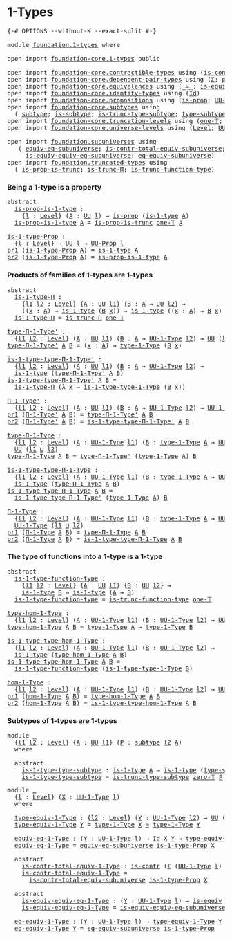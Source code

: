 # 1-Types

<pre class="Agda"><a id="20" class="Symbol">{-#</a> <a id="24" class="Keyword">OPTIONS</a> <a id="32" class="Pragma">--without-K</a> <a id="44" class="Pragma">--exact-split</a> <a id="58" class="Symbol">#-}</a>

<a id="63" class="Keyword">module</a> <a id="70" href="foundation.1-types.html" class="Module">foundation.1-types</a> <a id="89" class="Keyword">where</a>

<a id="96" class="Keyword">open</a> <a id="101" class="Keyword">import</a> <a id="108" href="foundation-core.1-types.html" class="Module">foundation-core.1-types</a> <a id="132" class="Keyword">public</a>

<a id="140" class="Keyword">open</a> <a id="145" class="Keyword">import</a> <a id="152" href="foundation-core.contractible-types.html" class="Module">foundation-core.contractible-types</a> <a id="187" class="Keyword">using</a> <a id="193" class="Symbol">(</a><a id="194" href="foundation-core.contractible-types.html#1006" class="Function">is-contr</a><a id="202" class="Symbol">)</a>
<a id="204" class="Keyword">open</a> <a id="209" class="Keyword">import</a> <a id="216" href="foundation-core.dependent-pair-types.html" class="Module">foundation-core.dependent-pair-types</a> <a id="253" class="Keyword">using</a> <a id="259" class="Symbol">(</a><a id="260" href="foundation-core.dependent-pair-types.html#515" class="Record">Σ</a><a id="261" class="Symbol">;</a> <a id="263" href="foundation-core.dependent-pair-types.html#588" class="InductiveConstructor">pair</a><a id="267" class="Symbol">;</a> <a id="269" href="foundation-core.dependent-pair-types.html#605" class="Field">pr1</a><a id="272" class="Symbol">;</a> <a id="274" href="foundation-core.dependent-pair-types.html#617" class="Field">pr2</a><a id="277" class="Symbol">)</a>
<a id="279" class="Keyword">open</a> <a id="284" class="Keyword">import</a> <a id="291" href="foundation-core.equivalences.html" class="Module">foundation-core.equivalences</a> <a id="320" class="Keyword">using</a> <a id="326" class="Symbol">(</a><a id="327" href="foundation-core.equivalences.html#1621" class="Function Operator">_≃_</a><a id="330" class="Symbol">;</a> <a id="332" href="foundation-core.equivalences.html#1556" class="Function">is-equiv</a><a id="340" class="Symbol">)</a>
<a id="342" class="Keyword">open</a> <a id="347" class="Keyword">import</a> <a id="354" href="foundation-core.identity-types.html" class="Module">foundation-core.identity-types</a> <a id="385" class="Keyword">using</a> <a id="391" class="Symbol">(</a><a id="392" href="foundation-core.identity-types.html#1767" class="Datatype">Id</a><a id="394" class="Symbol">)</a>
<a id="396" class="Keyword">open</a> <a id="401" class="Keyword">import</a> <a id="408" href="foundation-core.propositions.html" class="Module">foundation-core.propositions</a> <a id="437" class="Keyword">using</a> <a id="443" class="Symbol">(</a><a id="444" href="foundation-core.propositions.html#1309" class="Function">is-prop</a><a id="451" class="Symbol">;</a> <a id="453" href="foundation-core.propositions.html#1393" class="Function">UU-Prop</a><a id="460" class="Symbol">)</a>
<a id="462" class="Keyword">open</a> <a id="467" class="Keyword">import</a> <a id="474" href="foundation-core.subtypes.html" class="Module">foundation-core.subtypes</a> <a id="499" class="Keyword">using</a>
  <a id="507" class="Symbol">(</a> <a id="509" href="foundation-core.subtypes.html#2211" class="Function">subtype</a><a id="516" class="Symbol">;</a> <a id="518" href="foundation-core.subtypes.html#2088" class="Function">is-subtype</a><a id="528" class="Symbol">;</a> <a id="530" href="foundation-core.subtypes.html#4847" class="Function">is-trunc-type-subtype</a><a id="551" class="Symbol">;</a> <a id="553" href="foundation-core.subtypes.html#2555" class="Function">type-subtype</a><a id="565" class="Symbol">)</a>
<a id="567" class="Keyword">open</a> <a id="572" class="Keyword">import</a> <a id="579" href="foundation-core.truncation-levels.html" class="Module">foundation-core.truncation-levels</a> <a id="613" class="Keyword">using</a> <a id="619" class="Symbol">(</a><a id="620" href="foundation-core.truncation-levels.html#530" class="Function">one-𝕋</a><a id="625" class="Symbol">;</a> <a id="627" href="foundation-core.truncation-levels.html#492" class="Function">zero-𝕋</a><a id="633" class="Symbol">)</a>
<a id="635" class="Keyword">open</a> <a id="640" class="Keyword">import</a> <a id="647" href="foundation-core.universe-levels.html" class="Module">foundation-core.universe-levels</a> <a id="679" class="Keyword">using</a> <a id="685" class="Symbol">(</a><a id="686" href="Agda.Primitive.html#597" class="Postulate">Level</a><a id="691" class="Symbol">;</a> <a id="693" href="foundation-core.universe-levels.html#235" class="Primitive">UU</a><a id="695" class="Symbol">;</a> <a id="697" href="Agda.Primitive.html#810" class="Primitive Operator">_⊔_</a><a id="700" class="Symbol">)</a>

<a id="703" class="Keyword">open</a> <a id="708" class="Keyword">import</a> <a id="715" href="foundation.subuniverses.html" class="Module">foundation.subuniverses</a> <a id="739" class="Keyword">using</a>
   <a id="748" class="Symbol">(</a> <a id="750" href="foundation.subuniverses.html#2986" class="Function">equiv-eq-subuniverse</a><a id="770" class="Symbol">;</a> <a id="772" href="foundation.subuniverses.html#3192" class="Function">is-contr-total-equiv-subuniverse</a><a id="804" class="Symbol">;</a>
     <a id="811" href="foundation.subuniverses.html#3572" class="Function">is-equiv-equiv-eq-subuniverse</a><a id="840" class="Symbol">;</a> <a id="842" href="foundation.subuniverses.html#4211" class="Function">eq-equiv-subuniverse</a><a id="862" class="Symbol">)</a>
<a id="864" class="Keyword">open</a> <a id="869" class="Keyword">import</a> <a id="876" href="foundation.truncated-types.html" class="Module">foundation.truncated-types</a> <a id="903" class="Keyword">using</a>
  <a id="911" class="Symbol">(</a> <a id="913" href="foundation-core.truncated-types.html#11467" class="Function">is-prop-is-trunc</a><a id="929" class="Symbol">;</a> <a id="931" href="foundation-core.truncated-types.html#8605" class="Function">is-trunc-Π</a><a id="941" class="Symbol">;</a> <a id="943" href="foundation-core.truncated-types.html#10455" class="Function">is-trunc-function-type</a><a id="965" class="Symbol">)</a>
</pre>
### Being a 1-type is a property

<pre class="Agda"><a id="1014" class="Keyword">abstract</a>
  <a id="is-prop-is-1-type"></a><a id="1025" href="foundation.1-types.html#1025" class="Function">is-prop-is-1-type</a> <a id="1043" class="Symbol">:</a>
    <a id="1049" class="Symbol">{</a><a id="1050" href="foundation.1-types.html#1050" class="Bound">l</a> <a id="1052" class="Symbol">:</a> <a id="1054" href="Agda.Primitive.html#597" class="Postulate">Level</a><a id="1059" class="Symbol">}</a> <a id="1061" class="Symbol">(</a><a id="1062" href="foundation.1-types.html#1062" class="Bound">A</a> <a id="1064" class="Symbol">:</a> <a id="1066" href="foundation-core.universe-levels.html#235" class="Primitive">UU</a> <a id="1069" href="foundation.1-types.html#1050" class="Bound">l</a><a id="1070" class="Symbol">)</a> <a id="1072" class="Symbol">→</a> <a id="1074" href="foundation-core.propositions.html#1309" class="Function">is-prop</a> <a id="1082" class="Symbol">(</a><a id="1083" href="foundation-core.1-types.html#668" class="Function">is-1-type</a> <a id="1093" href="foundation.1-types.html#1062" class="Bound">A</a><a id="1094" class="Symbol">)</a>
  <a id="1098" href="foundation.1-types.html#1025" class="Function">is-prop-is-1-type</a> <a id="1116" href="foundation.1-types.html#1116" class="Bound">A</a> <a id="1118" class="Symbol">=</a> <a id="1120" href="foundation-core.truncated-types.html#11467" class="Function">is-prop-is-trunc</a> <a id="1137" href="foundation-core.truncation-levels.html#530" class="Function">one-𝕋</a> <a id="1143" href="foundation.1-types.html#1116" class="Bound">A</a>

<a id="is-1-type-Prop"></a><a id="1146" href="foundation.1-types.html#1146" class="Function">is-1-type-Prop</a> <a id="1161" class="Symbol">:</a>
  <a id="1165" class="Symbol">{</a><a id="1166" href="foundation.1-types.html#1166" class="Bound">l</a> <a id="1168" class="Symbol">:</a> <a id="1170" href="Agda.Primitive.html#597" class="Postulate">Level</a><a id="1175" class="Symbol">}</a> <a id="1177" class="Symbol">→</a> <a id="1179" href="foundation-core.universe-levels.html#235" class="Primitive">UU</a> <a id="1182" href="foundation.1-types.html#1166" class="Bound">l</a> <a id="1184" class="Symbol">→</a> <a id="1186" href="foundation-core.propositions.html#1393" class="Function">UU-Prop</a> <a id="1194" href="foundation.1-types.html#1166" class="Bound">l</a>
<a id="1196" href="foundation-core.dependent-pair-types.html#605" class="Field">pr1</a> <a id="1200" class="Symbol">(</a><a id="1201" href="foundation.1-types.html#1146" class="Function">is-1-type-Prop</a> <a id="1216" href="foundation.1-types.html#1216" class="Bound">A</a><a id="1217" class="Symbol">)</a> <a id="1219" class="Symbol">=</a> <a id="1221" href="foundation-core.1-types.html#668" class="Function">is-1-type</a> <a id="1231" href="foundation.1-types.html#1216" class="Bound">A</a>
<a id="1233" href="foundation-core.dependent-pair-types.html#617" class="Field">pr2</a> <a id="1237" class="Symbol">(</a><a id="1238" href="foundation.1-types.html#1146" class="Function">is-1-type-Prop</a> <a id="1253" href="foundation.1-types.html#1253" class="Bound">A</a><a id="1254" class="Symbol">)</a> <a id="1256" class="Symbol">=</a> <a id="1258" href="foundation.1-types.html#1025" class="Function">is-prop-is-1-type</a> <a id="1276" href="foundation.1-types.html#1253" class="Bound">A</a>
</pre>
### Products of families of 1-types are 1-types

<pre class="Agda"><a id="1340" class="Keyword">abstract</a>
  <a id="is-1-type-Π"></a><a id="1351" href="foundation.1-types.html#1351" class="Function">is-1-type-Π</a> <a id="1363" class="Symbol">:</a>
    <a id="1369" class="Symbol">{</a><a id="1370" href="foundation.1-types.html#1370" class="Bound">l1</a> <a id="1373" href="foundation.1-types.html#1373" class="Bound">l2</a> <a id="1376" class="Symbol">:</a> <a id="1378" href="Agda.Primitive.html#597" class="Postulate">Level</a><a id="1383" class="Symbol">}</a> <a id="1385" class="Symbol">{</a><a id="1386" href="foundation.1-types.html#1386" class="Bound">A</a> <a id="1388" class="Symbol">:</a> <a id="1390" href="foundation-core.universe-levels.html#235" class="Primitive">UU</a> <a id="1393" href="foundation.1-types.html#1370" class="Bound">l1</a><a id="1395" class="Symbol">}</a> <a id="1397" class="Symbol">{</a><a id="1398" href="foundation.1-types.html#1398" class="Bound">B</a> <a id="1400" class="Symbol">:</a> <a id="1402" href="foundation.1-types.html#1386" class="Bound">A</a> <a id="1404" class="Symbol">→</a> <a id="1406" href="foundation-core.universe-levels.html#235" class="Primitive">UU</a> <a id="1409" href="foundation.1-types.html#1373" class="Bound">l2</a><a id="1411" class="Symbol">}</a> <a id="1413" class="Symbol">→</a>
    <a id="1419" class="Symbol">((</a><a id="1421" href="foundation.1-types.html#1421" class="Bound">x</a> <a id="1423" class="Symbol">:</a> <a id="1425" href="foundation.1-types.html#1386" class="Bound">A</a><a id="1426" class="Symbol">)</a> <a id="1428" class="Symbol">→</a> <a id="1430" href="foundation-core.1-types.html#668" class="Function">is-1-type</a> <a id="1440" class="Symbol">(</a><a id="1441" href="foundation.1-types.html#1398" class="Bound">B</a> <a id="1443" href="foundation.1-types.html#1421" class="Bound">x</a><a id="1444" class="Symbol">))</a> <a id="1447" class="Symbol">→</a> <a id="1449" href="foundation-core.1-types.html#668" class="Function">is-1-type</a> <a id="1459" class="Symbol">((</a><a id="1461" href="foundation.1-types.html#1461" class="Bound">x</a> <a id="1463" class="Symbol">:</a> <a id="1465" href="foundation.1-types.html#1386" class="Bound">A</a><a id="1466" class="Symbol">)</a> <a id="1468" class="Symbol">→</a> <a id="1470" href="foundation.1-types.html#1398" class="Bound">B</a> <a id="1472" href="foundation.1-types.html#1461" class="Bound">x</a><a id="1473" class="Symbol">)</a>
  <a id="1477" href="foundation.1-types.html#1351" class="Function">is-1-type-Π</a> <a id="1489" class="Symbol">=</a> <a id="1491" href="foundation-core.truncated-types.html#8605" class="Function">is-trunc-Π</a> <a id="1502" href="foundation-core.truncation-levels.html#530" class="Function">one-𝕋</a>

<a id="type-Π-1-Type&#39;"></a><a id="1509" href="foundation.1-types.html#1509" class="Function">type-Π-1-Type&#39;</a> <a id="1524" class="Symbol">:</a>
  <a id="1528" class="Symbol">{</a><a id="1529" href="foundation.1-types.html#1529" class="Bound">l1</a> <a id="1532" href="foundation.1-types.html#1532" class="Bound">l2</a> <a id="1535" class="Symbol">:</a> <a id="1537" href="Agda.Primitive.html#597" class="Postulate">Level</a><a id="1542" class="Symbol">}</a> <a id="1544" class="Symbol">(</a><a id="1545" href="foundation.1-types.html#1545" class="Bound">A</a> <a id="1547" class="Symbol">:</a> <a id="1549" href="foundation-core.universe-levels.html#235" class="Primitive">UU</a> <a id="1552" href="foundation.1-types.html#1529" class="Bound">l1</a><a id="1554" class="Symbol">)</a> <a id="1556" class="Symbol">(</a><a id="1557" href="foundation.1-types.html#1557" class="Bound">B</a> <a id="1559" class="Symbol">:</a> <a id="1561" href="foundation.1-types.html#1545" class="Bound">A</a> <a id="1563" class="Symbol">→</a> <a id="1565" href="foundation-core.1-types.html#734" class="Function">UU-1-Type</a> <a id="1575" href="foundation.1-types.html#1532" class="Bound">l2</a><a id="1577" class="Symbol">)</a> <a id="1579" class="Symbol">→</a> <a id="1581" href="foundation-core.universe-levels.html#235" class="Primitive">UU</a> <a id="1584" class="Symbol">(</a><a id="1585" href="foundation.1-types.html#1529" class="Bound">l1</a> <a id="1588" href="Agda.Primitive.html#810" class="Primitive Operator">⊔</a> <a id="1590" href="foundation.1-types.html#1532" class="Bound">l2</a><a id="1592" class="Symbol">)</a>
<a id="1594" href="foundation.1-types.html#1509" class="Function">type-Π-1-Type&#39;</a> <a id="1609" href="foundation.1-types.html#1609" class="Bound">A</a> <a id="1611" href="foundation.1-types.html#1611" class="Bound">B</a> <a id="1613" class="Symbol">=</a> <a id="1615" class="Symbol">(</a><a id="1616" href="foundation.1-types.html#1616" class="Bound">x</a> <a id="1618" class="Symbol">:</a> <a id="1620" href="foundation.1-types.html#1609" class="Bound">A</a><a id="1621" class="Symbol">)</a> <a id="1623" class="Symbol">→</a> <a id="1625" href="foundation-core.1-types.html#806" class="Function">type-1-Type</a> <a id="1637" class="Symbol">(</a><a id="1638" href="foundation.1-types.html#1611" class="Bound">B</a> <a id="1640" href="foundation.1-types.html#1616" class="Bound">x</a><a id="1641" class="Symbol">)</a>

<a id="is-1-type-type-Π-1-Type&#39;"></a><a id="1644" href="foundation.1-types.html#1644" class="Function">is-1-type-type-Π-1-Type&#39;</a> <a id="1669" class="Symbol">:</a>
  <a id="1673" class="Symbol">{</a><a id="1674" href="foundation.1-types.html#1674" class="Bound">l1</a> <a id="1677" href="foundation.1-types.html#1677" class="Bound">l2</a> <a id="1680" class="Symbol">:</a> <a id="1682" href="Agda.Primitive.html#597" class="Postulate">Level</a><a id="1687" class="Symbol">}</a> <a id="1689" class="Symbol">(</a><a id="1690" href="foundation.1-types.html#1690" class="Bound">A</a> <a id="1692" class="Symbol">:</a> <a id="1694" href="foundation-core.universe-levels.html#235" class="Primitive">UU</a> <a id="1697" href="foundation.1-types.html#1674" class="Bound">l1</a><a id="1699" class="Symbol">)</a> <a id="1701" class="Symbol">(</a><a id="1702" href="foundation.1-types.html#1702" class="Bound">B</a> <a id="1704" class="Symbol">:</a> <a id="1706" href="foundation.1-types.html#1690" class="Bound">A</a> <a id="1708" class="Symbol">→</a> <a id="1710" href="foundation-core.1-types.html#734" class="Function">UU-1-Type</a> <a id="1720" href="foundation.1-types.html#1677" class="Bound">l2</a><a id="1722" class="Symbol">)</a> <a id="1724" class="Symbol">→</a>
  <a id="1728" href="foundation-core.1-types.html#668" class="Function">is-1-type</a> <a id="1738" class="Symbol">(</a><a id="1739" href="foundation.1-types.html#1509" class="Function">type-Π-1-Type&#39;</a> <a id="1754" href="foundation.1-types.html#1690" class="Bound">A</a> <a id="1756" href="foundation.1-types.html#1702" class="Bound">B</a><a id="1757" class="Symbol">)</a>
<a id="1759" href="foundation.1-types.html#1644" class="Function">is-1-type-type-Π-1-Type&#39;</a> <a id="1784" href="foundation.1-types.html#1784" class="Bound">A</a> <a id="1786" href="foundation.1-types.html#1786" class="Bound">B</a> <a id="1788" class="Symbol">=</a>
  <a id="1792" href="foundation.1-types.html#1351" class="Function">is-1-type-Π</a> <a id="1804" class="Symbol">(λ</a> <a id="1807" href="foundation.1-types.html#1807" class="Bound">x</a> <a id="1809" class="Symbol">→</a> <a id="1811" href="foundation-core.1-types.html#883" class="Function">is-1-type-type-1-Type</a> <a id="1833" class="Symbol">(</a><a id="1834" href="foundation.1-types.html#1786" class="Bound">B</a> <a id="1836" href="foundation.1-types.html#1807" class="Bound">x</a><a id="1837" class="Symbol">))</a>

<a id="Π-1-Type&#39;"></a><a id="1841" href="foundation.1-types.html#1841" class="Function">Π-1-Type&#39;</a> <a id="1851" class="Symbol">:</a>
  <a id="1855" class="Symbol">{</a><a id="1856" href="foundation.1-types.html#1856" class="Bound">l1</a> <a id="1859" href="foundation.1-types.html#1859" class="Bound">l2</a> <a id="1862" class="Symbol">:</a> <a id="1864" href="Agda.Primitive.html#597" class="Postulate">Level</a><a id="1869" class="Symbol">}</a> <a id="1871" class="Symbol">(</a><a id="1872" href="foundation.1-types.html#1872" class="Bound">A</a> <a id="1874" class="Symbol">:</a> <a id="1876" href="foundation-core.universe-levels.html#235" class="Primitive">UU</a> <a id="1879" href="foundation.1-types.html#1856" class="Bound">l1</a><a id="1881" class="Symbol">)</a> <a id="1883" class="Symbol">(</a><a id="1884" href="foundation.1-types.html#1884" class="Bound">B</a> <a id="1886" class="Symbol">:</a> <a id="1888" href="foundation.1-types.html#1872" class="Bound">A</a> <a id="1890" class="Symbol">→</a> <a id="1892" href="foundation-core.1-types.html#734" class="Function">UU-1-Type</a> <a id="1902" href="foundation.1-types.html#1859" class="Bound">l2</a><a id="1904" class="Symbol">)</a> <a id="1906" class="Symbol">→</a> <a id="1908" href="foundation-core.1-types.html#734" class="Function">UU-1-Type</a> <a id="1918" class="Symbol">(</a><a id="1919" href="foundation.1-types.html#1856" class="Bound">l1</a> <a id="1922" href="Agda.Primitive.html#810" class="Primitive Operator">⊔</a> <a id="1924" href="foundation.1-types.html#1859" class="Bound">l2</a><a id="1926" class="Symbol">)</a>
<a id="1928" href="foundation-core.dependent-pair-types.html#605" class="Field">pr1</a> <a id="1932" class="Symbol">(</a><a id="1933" href="foundation.1-types.html#1841" class="Function">Π-1-Type&#39;</a> <a id="1943" href="foundation.1-types.html#1943" class="Bound">A</a> <a id="1945" href="foundation.1-types.html#1945" class="Bound">B</a><a id="1946" class="Symbol">)</a> <a id="1948" class="Symbol">=</a> <a id="1950" href="foundation.1-types.html#1509" class="Function">type-Π-1-Type&#39;</a> <a id="1965" href="foundation.1-types.html#1943" class="Bound">A</a> <a id="1967" href="foundation.1-types.html#1945" class="Bound">B</a>
<a id="1969" href="foundation-core.dependent-pair-types.html#617" class="Field">pr2</a> <a id="1973" class="Symbol">(</a><a id="1974" href="foundation.1-types.html#1841" class="Function">Π-1-Type&#39;</a> <a id="1984" href="foundation.1-types.html#1984" class="Bound">A</a> <a id="1986" href="foundation.1-types.html#1986" class="Bound">B</a><a id="1987" class="Symbol">)</a> <a id="1989" class="Symbol">=</a> <a id="1991" href="foundation.1-types.html#1644" class="Function">is-1-type-type-Π-1-Type&#39;</a> <a id="2016" href="foundation.1-types.html#1984" class="Bound">A</a> <a id="2018" href="foundation.1-types.html#1986" class="Bound">B</a>

<a id="type-Π-1-Type"></a><a id="2021" href="foundation.1-types.html#2021" class="Function">type-Π-1-Type</a> <a id="2035" class="Symbol">:</a>
  <a id="2039" class="Symbol">{</a><a id="2040" href="foundation.1-types.html#2040" class="Bound">l1</a> <a id="2043" href="foundation.1-types.html#2043" class="Bound">l2</a> <a id="2046" class="Symbol">:</a> <a id="2048" href="Agda.Primitive.html#597" class="Postulate">Level</a><a id="2053" class="Symbol">}</a> <a id="2055" class="Symbol">(</a><a id="2056" href="foundation.1-types.html#2056" class="Bound">A</a> <a id="2058" class="Symbol">:</a> <a id="2060" href="foundation-core.1-types.html#734" class="Function">UU-1-Type</a> <a id="2070" href="foundation.1-types.html#2040" class="Bound">l1</a><a id="2072" class="Symbol">)</a> <a id="2074" class="Symbol">(</a><a id="2075" href="foundation.1-types.html#2075" class="Bound">B</a> <a id="2077" class="Symbol">:</a> <a id="2079" href="foundation-core.1-types.html#806" class="Function">type-1-Type</a> <a id="2091" href="foundation.1-types.html#2056" class="Bound">A</a> <a id="2093" class="Symbol">→</a> <a id="2095" href="foundation-core.1-types.html#734" class="Function">UU-1-Type</a> <a id="2105" href="foundation.1-types.html#2043" class="Bound">l2</a><a id="2107" class="Symbol">)</a> <a id="2109" class="Symbol">→</a>
  <a id="2113" href="foundation-core.universe-levels.html#235" class="Primitive">UU</a> <a id="2116" class="Symbol">(</a><a id="2117" href="foundation.1-types.html#2040" class="Bound">l1</a> <a id="2120" href="Agda.Primitive.html#810" class="Primitive Operator">⊔</a> <a id="2122" href="foundation.1-types.html#2043" class="Bound">l2</a><a id="2124" class="Symbol">)</a>
<a id="2126" href="foundation.1-types.html#2021" class="Function">type-Π-1-Type</a> <a id="2140" href="foundation.1-types.html#2140" class="Bound">A</a> <a id="2142" href="foundation.1-types.html#2142" class="Bound">B</a> <a id="2144" class="Symbol">=</a> <a id="2146" href="foundation.1-types.html#1509" class="Function">type-Π-1-Type&#39;</a> <a id="2161" class="Symbol">(</a><a id="2162" href="foundation-core.1-types.html#806" class="Function">type-1-Type</a> <a id="2174" href="foundation.1-types.html#2140" class="Bound">A</a><a id="2175" class="Symbol">)</a> <a id="2177" href="foundation.1-types.html#2142" class="Bound">B</a>

<a id="is-1-type-type-Π-1-Type"></a><a id="2180" href="foundation.1-types.html#2180" class="Function">is-1-type-type-Π-1-Type</a> <a id="2204" class="Symbol">:</a>
  <a id="2208" class="Symbol">{</a><a id="2209" href="foundation.1-types.html#2209" class="Bound">l1</a> <a id="2212" href="foundation.1-types.html#2212" class="Bound">l2</a> <a id="2215" class="Symbol">:</a> <a id="2217" href="Agda.Primitive.html#597" class="Postulate">Level</a><a id="2222" class="Symbol">}</a> <a id="2224" class="Symbol">(</a><a id="2225" href="foundation.1-types.html#2225" class="Bound">A</a> <a id="2227" class="Symbol">:</a> <a id="2229" href="foundation-core.1-types.html#734" class="Function">UU-1-Type</a> <a id="2239" href="foundation.1-types.html#2209" class="Bound">l1</a><a id="2241" class="Symbol">)</a> <a id="2243" class="Symbol">(</a><a id="2244" href="foundation.1-types.html#2244" class="Bound">B</a> <a id="2246" class="Symbol">:</a> <a id="2248" href="foundation-core.1-types.html#806" class="Function">type-1-Type</a> <a id="2260" href="foundation.1-types.html#2225" class="Bound">A</a> <a id="2262" class="Symbol">→</a> <a id="2264" href="foundation-core.1-types.html#734" class="Function">UU-1-Type</a> <a id="2274" href="foundation.1-types.html#2212" class="Bound">l2</a><a id="2276" class="Symbol">)</a> <a id="2278" class="Symbol">→</a>
  <a id="2282" href="foundation-core.1-types.html#668" class="Function">is-1-type</a> <a id="2292" class="Symbol">(</a><a id="2293" href="foundation.1-types.html#2021" class="Function">type-Π-1-Type</a> <a id="2307" href="foundation.1-types.html#2225" class="Bound">A</a> <a id="2309" href="foundation.1-types.html#2244" class="Bound">B</a><a id="2310" class="Symbol">)</a>
<a id="2312" href="foundation.1-types.html#2180" class="Function">is-1-type-type-Π-1-Type</a> <a id="2336" href="foundation.1-types.html#2336" class="Bound">A</a> <a id="2338" href="foundation.1-types.html#2338" class="Bound">B</a> <a id="2340" class="Symbol">=</a>
  <a id="2344" href="foundation.1-types.html#1644" class="Function">is-1-type-type-Π-1-Type&#39;</a> <a id="2369" class="Symbol">(</a><a id="2370" href="foundation-core.1-types.html#806" class="Function">type-1-Type</a> <a id="2382" href="foundation.1-types.html#2336" class="Bound">A</a><a id="2383" class="Symbol">)</a> <a id="2385" href="foundation.1-types.html#2338" class="Bound">B</a>

<a id="Π-1-Type"></a><a id="2388" href="foundation.1-types.html#2388" class="Function">Π-1-Type</a> <a id="2397" class="Symbol">:</a>
  <a id="2401" class="Symbol">{</a><a id="2402" href="foundation.1-types.html#2402" class="Bound">l1</a> <a id="2405" href="foundation.1-types.html#2405" class="Bound">l2</a> <a id="2408" class="Symbol">:</a> <a id="2410" href="Agda.Primitive.html#597" class="Postulate">Level</a><a id="2415" class="Symbol">}</a> <a id="2417" class="Symbol">(</a><a id="2418" href="foundation.1-types.html#2418" class="Bound">A</a> <a id="2420" class="Symbol">:</a> <a id="2422" href="foundation-core.1-types.html#734" class="Function">UU-1-Type</a> <a id="2432" href="foundation.1-types.html#2402" class="Bound">l1</a><a id="2434" class="Symbol">)</a> <a id="2436" class="Symbol">(</a><a id="2437" href="foundation.1-types.html#2437" class="Bound">B</a> <a id="2439" class="Symbol">:</a> <a id="2441" href="foundation-core.1-types.html#806" class="Function">type-1-Type</a> <a id="2453" href="foundation.1-types.html#2418" class="Bound">A</a> <a id="2455" class="Symbol">→</a> <a id="2457" href="foundation-core.1-types.html#734" class="Function">UU-1-Type</a> <a id="2467" href="foundation.1-types.html#2405" class="Bound">l2</a><a id="2469" class="Symbol">)</a> <a id="2471" class="Symbol">→</a>
  <a id="2475" href="foundation-core.1-types.html#734" class="Function">UU-1-Type</a> <a id="2485" class="Symbol">(</a><a id="2486" href="foundation.1-types.html#2402" class="Bound">l1</a> <a id="2489" href="Agda.Primitive.html#810" class="Primitive Operator">⊔</a> <a id="2491" href="foundation.1-types.html#2405" class="Bound">l2</a><a id="2493" class="Symbol">)</a>
<a id="2495" href="foundation-core.dependent-pair-types.html#605" class="Field">pr1</a> <a id="2499" class="Symbol">(</a><a id="2500" href="foundation.1-types.html#2388" class="Function">Π-1-Type</a> <a id="2509" href="foundation.1-types.html#2509" class="Bound">A</a> <a id="2511" href="foundation.1-types.html#2511" class="Bound">B</a><a id="2512" class="Symbol">)</a> <a id="2514" class="Symbol">=</a> <a id="2516" href="foundation.1-types.html#2021" class="Function">type-Π-1-Type</a> <a id="2530" href="foundation.1-types.html#2509" class="Bound">A</a> <a id="2532" href="foundation.1-types.html#2511" class="Bound">B</a>
<a id="2534" href="foundation-core.dependent-pair-types.html#617" class="Field">pr2</a> <a id="2538" class="Symbol">(</a><a id="2539" href="foundation.1-types.html#2388" class="Function">Π-1-Type</a> <a id="2548" href="foundation.1-types.html#2548" class="Bound">A</a> <a id="2550" href="foundation.1-types.html#2550" class="Bound">B</a><a id="2551" class="Symbol">)</a> <a id="2553" class="Symbol">=</a> <a id="2555" href="foundation.1-types.html#2180" class="Function">is-1-type-type-Π-1-Type</a> <a id="2579" href="foundation.1-types.html#2548" class="Bound">A</a> <a id="2581" href="foundation.1-types.html#2550" class="Bound">B</a>
</pre>
### The type of functions into a 1-type is a 1-type

<pre class="Agda"><a id="2649" class="Keyword">abstract</a>
  <a id="is-1-type-function-type"></a><a id="2660" href="foundation.1-types.html#2660" class="Function">is-1-type-function-type</a> <a id="2684" class="Symbol">:</a>
    <a id="2690" class="Symbol">{</a><a id="2691" href="foundation.1-types.html#2691" class="Bound">l1</a> <a id="2694" href="foundation.1-types.html#2694" class="Bound">l2</a> <a id="2697" class="Symbol">:</a> <a id="2699" href="Agda.Primitive.html#597" class="Postulate">Level</a><a id="2704" class="Symbol">}</a> <a id="2706" class="Symbol">{</a><a id="2707" href="foundation.1-types.html#2707" class="Bound">A</a> <a id="2709" class="Symbol">:</a> <a id="2711" href="foundation-core.universe-levels.html#235" class="Primitive">UU</a> <a id="2714" href="foundation.1-types.html#2691" class="Bound">l1</a><a id="2716" class="Symbol">}</a> <a id="2718" class="Symbol">{</a><a id="2719" href="foundation.1-types.html#2719" class="Bound">B</a> <a id="2721" class="Symbol">:</a> <a id="2723" href="foundation-core.universe-levels.html#235" class="Primitive">UU</a> <a id="2726" href="foundation.1-types.html#2694" class="Bound">l2</a><a id="2728" class="Symbol">}</a> <a id="2730" class="Symbol">→</a>
    <a id="2736" href="foundation-core.1-types.html#668" class="Function">is-1-type</a> <a id="2746" href="foundation.1-types.html#2719" class="Bound">B</a> <a id="2748" class="Symbol">→</a> <a id="2750" href="foundation-core.1-types.html#668" class="Function">is-1-type</a> <a id="2760" class="Symbol">(</a><a id="2761" href="foundation.1-types.html#2707" class="Bound">A</a> <a id="2763" class="Symbol">→</a> <a id="2765" href="foundation.1-types.html#2719" class="Bound">B</a><a id="2766" class="Symbol">)</a>
  <a id="2770" href="foundation.1-types.html#2660" class="Function">is-1-type-function-type</a> <a id="2794" class="Symbol">=</a> <a id="2796" href="foundation-core.truncated-types.html#10455" class="Function">is-trunc-function-type</a> <a id="2819" href="foundation-core.truncation-levels.html#530" class="Function">one-𝕋</a>

<a id="type-hom-1-Type"></a><a id="2826" href="foundation.1-types.html#2826" class="Function">type-hom-1-Type</a> <a id="2842" class="Symbol">:</a>
  <a id="2846" class="Symbol">{</a><a id="2847" href="foundation.1-types.html#2847" class="Bound">l1</a> <a id="2850" href="foundation.1-types.html#2850" class="Bound">l2</a> <a id="2853" class="Symbol">:</a> <a id="2855" href="Agda.Primitive.html#597" class="Postulate">Level</a><a id="2860" class="Symbol">}</a> <a id="2862" class="Symbol">(</a><a id="2863" href="foundation.1-types.html#2863" class="Bound">A</a> <a id="2865" class="Symbol">:</a> <a id="2867" href="foundation-core.1-types.html#734" class="Function">UU-1-Type</a> <a id="2877" href="foundation.1-types.html#2847" class="Bound">l1</a><a id="2879" class="Symbol">)</a> <a id="2881" class="Symbol">(</a><a id="2882" href="foundation.1-types.html#2882" class="Bound">B</a> <a id="2884" class="Symbol">:</a> <a id="2886" href="foundation-core.1-types.html#734" class="Function">UU-1-Type</a> <a id="2896" href="foundation.1-types.html#2850" class="Bound">l2</a><a id="2898" class="Symbol">)</a> <a id="2900" class="Symbol">→</a> <a id="2902" href="foundation-core.universe-levels.html#235" class="Primitive">UU</a> <a id="2905" class="Symbol">(</a><a id="2906" href="foundation.1-types.html#2847" class="Bound">l1</a> <a id="2909" href="Agda.Primitive.html#810" class="Primitive Operator">⊔</a> <a id="2911" href="foundation.1-types.html#2850" class="Bound">l2</a><a id="2913" class="Symbol">)</a>
<a id="2915" href="foundation.1-types.html#2826" class="Function">type-hom-1-Type</a> <a id="2931" href="foundation.1-types.html#2931" class="Bound">A</a> <a id="2933" href="foundation.1-types.html#2933" class="Bound">B</a> <a id="2935" class="Symbol">=</a> <a id="2937" href="foundation-core.1-types.html#806" class="Function">type-1-Type</a> <a id="2949" href="foundation.1-types.html#2931" class="Bound">A</a> <a id="2951" class="Symbol">→</a> <a id="2953" href="foundation-core.1-types.html#806" class="Function">type-1-Type</a> <a id="2965" href="foundation.1-types.html#2933" class="Bound">B</a>

<a id="is-1-type-type-hom-1-Type"></a><a id="2968" href="foundation.1-types.html#2968" class="Function">is-1-type-type-hom-1-Type</a> <a id="2994" class="Symbol">:</a>
  <a id="2998" class="Symbol">{</a><a id="2999" href="foundation.1-types.html#2999" class="Bound">l1</a> <a id="3002" href="foundation.1-types.html#3002" class="Bound">l2</a> <a id="3005" class="Symbol">:</a> <a id="3007" href="Agda.Primitive.html#597" class="Postulate">Level</a><a id="3012" class="Symbol">}</a> <a id="3014" class="Symbol">(</a><a id="3015" href="foundation.1-types.html#3015" class="Bound">A</a> <a id="3017" class="Symbol">:</a> <a id="3019" href="foundation-core.1-types.html#734" class="Function">UU-1-Type</a> <a id="3029" href="foundation.1-types.html#2999" class="Bound">l1</a><a id="3031" class="Symbol">)</a> <a id="3033" class="Symbol">(</a><a id="3034" href="foundation.1-types.html#3034" class="Bound">B</a> <a id="3036" class="Symbol">:</a> <a id="3038" href="foundation-core.1-types.html#734" class="Function">UU-1-Type</a> <a id="3048" href="foundation.1-types.html#3002" class="Bound">l2</a><a id="3050" class="Symbol">)</a> <a id="3052" class="Symbol">→</a>
  <a id="3056" href="foundation-core.1-types.html#668" class="Function">is-1-type</a> <a id="3066" class="Symbol">(</a><a id="3067" href="foundation.1-types.html#2826" class="Function">type-hom-1-Type</a> <a id="3083" href="foundation.1-types.html#3015" class="Bound">A</a> <a id="3085" href="foundation.1-types.html#3034" class="Bound">B</a><a id="3086" class="Symbol">)</a>
<a id="3088" href="foundation.1-types.html#2968" class="Function">is-1-type-type-hom-1-Type</a> <a id="3114" href="foundation.1-types.html#3114" class="Bound">A</a> <a id="3116" href="foundation.1-types.html#3116" class="Bound">B</a> <a id="3118" class="Symbol">=</a>
  <a id="3122" href="foundation.1-types.html#2660" class="Function">is-1-type-function-type</a> <a id="3146" class="Symbol">(</a><a id="3147" href="foundation-core.1-types.html#883" class="Function">is-1-type-type-1-Type</a> <a id="3169" href="foundation.1-types.html#3116" class="Bound">B</a><a id="3170" class="Symbol">)</a>

<a id="hom-1-Type"></a><a id="3173" href="foundation.1-types.html#3173" class="Function">hom-1-Type</a> <a id="3184" class="Symbol">:</a>
  <a id="3188" class="Symbol">{</a><a id="3189" href="foundation.1-types.html#3189" class="Bound">l1</a> <a id="3192" href="foundation.1-types.html#3192" class="Bound">l2</a> <a id="3195" class="Symbol">:</a> <a id="3197" href="Agda.Primitive.html#597" class="Postulate">Level</a><a id="3202" class="Symbol">}</a> <a id="3204" class="Symbol">(</a><a id="3205" href="foundation.1-types.html#3205" class="Bound">A</a> <a id="3207" class="Symbol">:</a> <a id="3209" href="foundation-core.1-types.html#734" class="Function">UU-1-Type</a> <a id="3219" href="foundation.1-types.html#3189" class="Bound">l1</a><a id="3221" class="Symbol">)</a> <a id="3223" class="Symbol">(</a><a id="3224" href="foundation.1-types.html#3224" class="Bound">B</a> <a id="3226" class="Symbol">:</a> <a id="3228" href="foundation-core.1-types.html#734" class="Function">UU-1-Type</a> <a id="3238" href="foundation.1-types.html#3192" class="Bound">l2</a><a id="3240" class="Symbol">)</a> <a id="3242" class="Symbol">→</a> <a id="3244" href="foundation-core.1-types.html#734" class="Function">UU-1-Type</a> <a id="3254" class="Symbol">(</a><a id="3255" href="foundation.1-types.html#3189" class="Bound">l1</a> <a id="3258" href="Agda.Primitive.html#810" class="Primitive Operator">⊔</a> <a id="3260" href="foundation.1-types.html#3192" class="Bound">l2</a><a id="3262" class="Symbol">)</a>
<a id="3264" href="foundation-core.dependent-pair-types.html#605" class="Field">pr1</a> <a id="3268" class="Symbol">(</a><a id="3269" href="foundation.1-types.html#3173" class="Function">hom-1-Type</a> <a id="3280" href="foundation.1-types.html#3280" class="Bound">A</a> <a id="3282" href="foundation.1-types.html#3282" class="Bound">B</a><a id="3283" class="Symbol">)</a> <a id="3285" class="Symbol">=</a> <a id="3287" href="foundation.1-types.html#2826" class="Function">type-hom-1-Type</a> <a id="3303" href="foundation.1-types.html#3280" class="Bound">A</a> <a id="3305" href="foundation.1-types.html#3282" class="Bound">B</a>
<a id="3307" href="foundation-core.dependent-pair-types.html#617" class="Field">pr2</a> <a id="3311" class="Symbol">(</a><a id="3312" href="foundation.1-types.html#3173" class="Function">hom-1-Type</a> <a id="3323" href="foundation.1-types.html#3323" class="Bound">A</a> <a id="3325" href="foundation.1-types.html#3325" class="Bound">B</a><a id="3326" class="Symbol">)</a> <a id="3328" class="Symbol">=</a> <a id="3330" href="foundation.1-types.html#2968" class="Function">is-1-type-type-hom-1-Type</a> <a id="3356" href="foundation.1-types.html#3323" class="Bound">A</a> <a id="3358" href="foundation.1-types.html#3325" class="Bound">B</a>
</pre>
### Subtypes of 1-types are 1-types

<pre class="Agda"><a id="3410" class="Keyword">module</a> <a id="3417" href="foundation.1-types.html#3417" class="Module">_</a>
  <a id="3421" class="Symbol">{</a><a id="3422" href="foundation.1-types.html#3422" class="Bound">l1</a> <a id="3425" href="foundation.1-types.html#3425" class="Bound">l2</a> <a id="3428" class="Symbol">:</a> <a id="3430" href="Agda.Primitive.html#597" class="Postulate">Level</a><a id="3435" class="Symbol">}</a> <a id="3437" class="Symbol">{</a><a id="3438" href="foundation.1-types.html#3438" class="Bound">A</a> <a id="3440" class="Symbol">:</a> <a id="3442" href="foundation-core.universe-levels.html#235" class="Primitive">UU</a> <a id="3445" href="foundation.1-types.html#3422" class="Bound">l1</a><a id="3447" class="Symbol">}</a> <a id="3449" class="Symbol">(</a><a id="3450" href="foundation.1-types.html#3450" class="Bound">P</a> <a id="3452" class="Symbol">:</a> <a id="3454" href="foundation-core.subtypes.html#2211" class="Function">subtype</a> <a id="3462" href="foundation.1-types.html#3425" class="Bound">l2</a> <a id="3465" href="foundation.1-types.html#3438" class="Bound">A</a><a id="3466" class="Symbol">)</a>
  <a id="3470" class="Keyword">where</a>

  <a id="3479" class="Keyword">abstract</a>
    <a id="3492" href="foundation.1-types.html#3492" class="Function">is-1-type-type-subtype</a> <a id="3515" class="Symbol">:</a> <a id="3517" href="foundation-core.1-types.html#668" class="Function">is-1-type</a> <a id="3527" href="foundation.1-types.html#3438" class="Bound">A</a> <a id="3529" class="Symbol">→</a> <a id="3531" href="foundation-core.1-types.html#668" class="Function">is-1-type</a> <a id="3541" class="Symbol">(</a><a id="3542" href="foundation-core.subtypes.html#2555" class="Function">type-subtype</a> <a id="3555" href="foundation.1-types.html#3450" class="Bound">P</a><a id="3556" class="Symbol">)</a>
    <a id="3562" href="foundation.1-types.html#3492" class="Function">is-1-type-type-subtype</a> <a id="3585" class="Symbol">=</a> <a id="3587" href="foundation-core.subtypes.html#4847" class="Function">is-trunc-type-subtype</a> <a id="3609" href="foundation-core.truncation-levels.html#492" class="Function">zero-𝕋</a> <a id="3616" href="foundation.1-types.html#3450" class="Bound">P</a>
</pre>
<pre class="Agda"><a id="3631" class="Keyword">module</a> <a id="3638" href="foundation.1-types.html#3638" class="Module">_</a>
  <a id="3642" class="Symbol">{</a><a id="3643" href="foundation.1-types.html#3643" class="Bound">l</a> <a id="3645" class="Symbol">:</a> <a id="3647" href="Agda.Primitive.html#597" class="Postulate">Level</a><a id="3652" class="Symbol">}</a> <a id="3654" class="Symbol">(</a><a id="3655" href="foundation.1-types.html#3655" class="Bound">X</a> <a id="3657" class="Symbol">:</a> <a id="3659" href="foundation-core.1-types.html#734" class="Function">UU-1-Type</a> <a id="3669" href="foundation.1-types.html#3643" class="Bound">l</a><a id="3670" class="Symbol">)</a>
  <a id="3674" class="Keyword">where</a>

  <a id="3683" href="foundation.1-types.html#3683" class="Function">type-equiv-1-Type</a> <a id="3701" class="Symbol">:</a> <a id="3703" class="Symbol">{</a><a id="3704" href="foundation.1-types.html#3704" class="Bound">l2</a> <a id="3707" class="Symbol">:</a> <a id="3709" href="Agda.Primitive.html#597" class="Postulate">Level</a><a id="3714" class="Symbol">}</a> <a id="3716" class="Symbol">(</a><a id="3717" href="foundation.1-types.html#3717" class="Bound">Y</a> <a id="3719" class="Symbol">:</a> <a id="3721" href="foundation-core.1-types.html#734" class="Function">UU-1-Type</a> <a id="3731" href="foundation.1-types.html#3704" class="Bound">l2</a><a id="3733" class="Symbol">)</a> <a id="3735" class="Symbol">→</a> <a id="3737" href="foundation-core.universe-levels.html#235" class="Primitive">UU</a> <a id="3740" class="Symbol">(</a><a id="3741" href="foundation.1-types.html#3643" class="Bound">l</a> <a id="3743" href="Agda.Primitive.html#810" class="Primitive Operator">⊔</a> <a id="3745" href="foundation.1-types.html#3704" class="Bound">l2</a><a id="3747" class="Symbol">)</a>
  <a id="3751" href="foundation.1-types.html#3683" class="Function">type-equiv-1-Type</a> <a id="3769" href="foundation.1-types.html#3769" class="Bound">Y</a> <a id="3771" class="Symbol">=</a> <a id="3773" href="foundation-core.1-types.html#806" class="Function">type-1-Type</a> <a id="3785" href="foundation.1-types.html#3655" class="Bound">X</a> <a id="3787" href="foundation-core.equivalences.html#1621" class="Function Operator">≃</a> <a id="3789" href="foundation-core.1-types.html#806" class="Function">type-1-Type</a> <a id="3801" href="foundation.1-types.html#3769" class="Bound">Y</a>

  <a id="3806" href="foundation.1-types.html#3806" class="Function">equiv-eq-1-Type</a> <a id="3822" class="Symbol">:</a> <a id="3824" class="Symbol">(</a><a id="3825" href="foundation.1-types.html#3825" class="Bound">Y</a> <a id="3827" class="Symbol">:</a> <a id="3829" href="foundation-core.1-types.html#734" class="Function">UU-1-Type</a> <a id="3839" href="foundation.1-types.html#3643" class="Bound">l</a><a id="3840" class="Symbol">)</a> <a id="3842" class="Symbol">→</a> <a id="3844" href="foundation-core.identity-types.html#1767" class="Datatype">Id</a> <a id="3847" href="foundation.1-types.html#3655" class="Bound">X</a> <a id="3849" href="foundation.1-types.html#3825" class="Bound">Y</a> <a id="3851" class="Symbol">→</a> <a id="3853" href="foundation.1-types.html#3683" class="Function">type-equiv-1-Type</a> <a id="3871" href="foundation.1-types.html#3825" class="Bound">Y</a>
  <a id="3875" href="foundation.1-types.html#3806" class="Function">equiv-eq-1-Type</a> <a id="3891" class="Symbol">=</a> <a id="3893" href="foundation.subuniverses.html#2986" class="Function">equiv-eq-subuniverse</a> <a id="3914" href="foundation.1-types.html#1146" class="Function">is-1-type-Prop</a> <a id="3929" href="foundation.1-types.html#3655" class="Bound">X</a>
  
  <a id="3936" class="Keyword">abstract</a>
    <a id="3949" href="foundation.1-types.html#3949" class="Function">is-contr-total-equiv-1-Type</a> <a id="3977" class="Symbol">:</a> <a id="3979" href="foundation-core.contractible-types.html#1006" class="Function">is-contr</a> <a id="3988" class="Symbol">(</a><a id="3989" href="foundation-core.dependent-pair-types.html#515" class="Record">Σ</a> <a id="3991" class="Symbol">(</a><a id="3992" href="foundation-core.1-types.html#734" class="Function">UU-1-Type</a> <a id="4002" href="foundation.1-types.html#3643" class="Bound">l</a><a id="4003" class="Symbol">)</a> <a id="4005" href="foundation.1-types.html#3683" class="Function">type-equiv-1-Type</a><a id="4022" class="Symbol">)</a>
    <a id="4028" href="foundation.1-types.html#3949" class="Function">is-contr-total-equiv-1-Type</a> <a id="4056" class="Symbol">=</a>
      <a id="4064" href="foundation.subuniverses.html#3192" class="Function">is-contr-total-equiv-subuniverse</a> <a id="4097" href="foundation.1-types.html#1146" class="Function">is-1-type-Prop</a> <a id="4112" href="foundation.1-types.html#3655" class="Bound">X</a>

  <a id="4117" class="Keyword">abstract</a>
    <a id="4130" href="foundation.1-types.html#4130" class="Function">is-equiv-equiv-eq-1-Type</a> <a id="4155" class="Symbol">:</a> <a id="4157" class="Symbol">(</a><a id="4158" href="foundation.1-types.html#4158" class="Bound">Y</a> <a id="4160" class="Symbol">:</a> <a id="4162" href="foundation-core.1-types.html#734" class="Function">UU-1-Type</a> <a id="4172" href="foundation.1-types.html#3643" class="Bound">l</a><a id="4173" class="Symbol">)</a> <a id="4175" class="Symbol">→</a> <a id="4177" href="foundation-core.equivalences.html#1556" class="Function">is-equiv</a> <a id="4186" class="Symbol">(</a><a id="4187" href="foundation.1-types.html#3806" class="Function">equiv-eq-1-Type</a> <a id="4203" href="foundation.1-types.html#4158" class="Bound">Y</a><a id="4204" class="Symbol">)</a>
    <a id="4210" href="foundation.1-types.html#4130" class="Function">is-equiv-equiv-eq-1-Type</a> <a id="4235" class="Symbol">=</a> <a id="4237" href="foundation.subuniverses.html#3572" class="Function">is-equiv-equiv-eq-subuniverse</a> <a id="4267" href="foundation.1-types.html#1146" class="Function">is-1-type-Prop</a> <a id="4282" href="foundation.1-types.html#3655" class="Bound">X</a>

  <a id="4287" href="foundation.1-types.html#4287" class="Function">eq-equiv-1-Type</a> <a id="4303" class="Symbol">:</a> <a id="4305" class="Symbol">(</a><a id="4306" href="foundation.1-types.html#4306" class="Bound">Y</a> <a id="4308" class="Symbol">:</a> <a id="4310" href="foundation-core.1-types.html#734" class="Function">UU-1-Type</a> <a id="4320" href="foundation.1-types.html#3643" class="Bound">l</a><a id="4321" class="Symbol">)</a> <a id="4323" class="Symbol">→</a> <a id="4325" href="foundation.1-types.html#3683" class="Function">type-equiv-1-Type</a> <a id="4343" href="foundation.1-types.html#4306" class="Bound">Y</a> <a id="4345" class="Symbol">→</a> <a id="4347" href="foundation-core.identity-types.html#1767" class="Datatype">Id</a> <a id="4350" href="foundation.1-types.html#3655" class="Bound">X</a> <a id="4352" href="foundation.1-types.html#4306" class="Bound">Y</a>
  <a id="4356" href="foundation.1-types.html#4287" class="Function">eq-equiv-1-Type</a> <a id="4372" href="foundation.1-types.html#4372" class="Bound">Y</a> <a id="4374" class="Symbol">=</a> <a id="4376" href="foundation.subuniverses.html#4211" class="Function">eq-equiv-subuniverse</a> <a id="4397" href="foundation.1-types.html#1146" class="Function">is-1-type-Prop</a>
</pre>